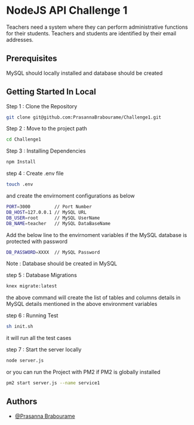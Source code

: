 
# NodeJS API Challenge 1

Teachers need a system where they can perform administrative functions for their students. Teachers and students are identified by their email addresses.


## Prerequisites

MySQL should locally installed and database should be created 
##  Getting Started In Local

Step 1 : Clone the Repository

```bash
git clone git@github.com:PrasannaBrabourame/Challenge1.git
```

Step 2 : Move to the project path

```bash
cd Challenge1
```

Step 3 : Installing Dependencies

```bash
npm Install
```

step 4 : Create .env file

```bash
touch .env
```

and create the envirnoment configurations as below 
```bash
PORT=3000         // Port Number
DB_HOST=127.0.0.1 // MySQL URL
DB_USER=root      // MySQL UserName
DB_NAME=teacher   // MySQL DataBaseName
```
Add the below line to the envirnoment variables if the MySQL database is protected with password

```bash
DB_PASSWORD=XXXX  // MySQL Password
```
Note : Database should be created in MySQL

step 5 : Database Migrations 

```bash
knex migrate:latest
```
 the above command will create the list of tables and columns details in MySQL details mentioned in the above environment variables

step 6 : Running Test

```bash
sh init.sh
```

it will run all the test cases

step 7 : Start the server locally

```bash 
node server.js
```

or you can run the Project with PM2 if PM2 is globally installed

```bash
pm2 start server.js --name service1
```

## Authors

- [@Prasanna Brabourame](https://www.github.com/PrasannaBrabourame)

